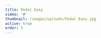 ```yaml
---
title: Pedal Easy
vimeo: '#'
thumbnail: /images/uploads/Pedal Easy.jpg
active: true
order: 5
---
```

